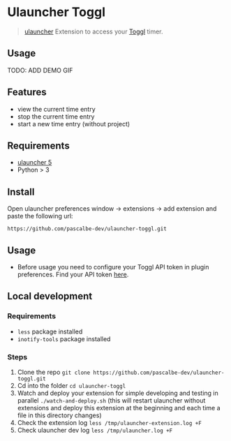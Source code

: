 # Ulauncher Toggl

> [ulauncher](https://ulauncher.io/) Extension to access your [Toggl](https://track.toggl.com/timer) timer.

## Usage

TODO: ADD DEMO GIF

## Features

- view the current time entry
- stop the current time entry
- start a new time entry (without project)

## Requirements

- [ulauncher 5](https://ulauncher.io/)
- Python > 3

## Install

Open ulauncher preferences window -> extensions -> add extension and paste the following url:

`https://github.com/pascalbe-dev/ulauncher-toggl.git`

## Usage

- Before usage you need to configure your Toggl API token in plugin preferences. Find your API token [here](https://track.toggl.com/profile#api-token-label).

## Local development

### Requirements

- `less` package installed
- `inotify-tools` package installed

### Steps

1. Clone the repo `git clone https://github.com/pascalbe-dev/ulauncher-toggl.git`
2. Cd into the folder `cd ulauncher-toggl`
3. Watch and deploy your extension for simple developing and testing in parallel `./watch-and-deploy.sh` (this will restart ulauncher without extensions and deploy this extension at the beginning and each time a file in this directory changes)
4. Check the extension log `less /tmp/ulauncher-extension.log +F`
5. Check ulauncher dev log `less /tmp/ulauncher.log +F`
